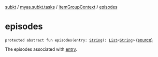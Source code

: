 [subkt](../../index.md) / [myaa.subkt.tasks](../index.md) / [ItemGroupContext](index.md) / [episodes](./episodes.md)

# episodes

`protected abstract fun episodes(entry: `[`String`](https://kotlinlang.org/api/latest/jvm/stdlib/kotlin/-string/index.html)`): `[`List`](https://kotlinlang.org/api/latest/jvm/stdlib/kotlin.collections/-list/index.html)`<`[`String`](https://kotlinlang.org/api/latest/jvm/stdlib/kotlin/-string/index.html)`>` [(source)](https://github.com/Myaamori/SubKt/blob/0.1.8/src/main/kotlin/myaa/subkt/tasks/tasks.kt#L88)

The episodes associated with [entry](episodes.md#myaa.subkt.tasks.ItemGroupContext$episodes(kotlin.String)/entry).

